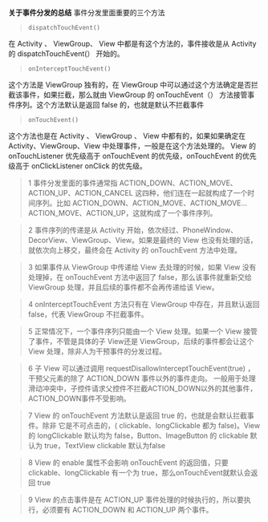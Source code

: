 ****关于事件分发的总结****
事件分发里面重要的三个方法

> `dispatchTouchEvent()`
>
在 Activity 、 ViewGroup、 View 中都是有这个方法的，事件接收是从 Activity 的 dispatchTouchEvent(） 开始的。

> `onInterceptTouchEvent()`
>
这个方法是 ViewGroup 独有的，在 ViewGroup 中可以通过这个方法确定是否拦截该事件，如果拦截，那么就由
ViewGroup 的 onTouchEvent（） 方法接管事件序列。这个方法默认是返回 false 的，也就是默认不拦截事件

> `onTouchEvent()`
>
这个方法也是在 Activity 、 ViewGroup 、 View 中都有的，如果如果确定在 Activity、ViewGroup、View
中处理事件，一般是在这个方法处理的。
View 的 onTouchListener 优先级高于 onTouchEvent 的优先级，onTouchEvent 的优先级高于 onClickListener
onClick 的优先级。


> 1 事件分发里面的事件通常指 ACTION_DOWN、ACTION_MOVE、ACTION_UP、ACTION_CANCEL 这四种，他们连在一起就构成了一个时间序列。比如
> ACTION_DOWN、ACTION_MOVE、ACTION_MOVE…ACTION_MOVE、ACTION_UP，这就构成了一个事件序列。

> 2 事件序列的传递是从 Activity 开始，依次经过、PhoneWindow、DecorView、ViewGroup、View。如果是最终的 View
> 也没有处理的话，就依次向上移交，最终会在 Activity 的 onTouchEvent 方法中处理。

> 3 如果事件从 ViewGroup 中传递给 View 去处理的时候，如果 View 没有处理掉，在 onTouchEvent 方法中返回了
> false，那么该事件就重新交给 ViewGroup 处理，并且后续的事件都不会再传递给该 View。

> 4 onInterceptTouchEvent 方法只有在 ViewGroup 中存在，并且默认返回 false，代表 ViewGroup 不拦截事件。

> 5 正常情况下，一个事件序列只能由一个 View 处理。如果一个 View 接管了事件，不管是具体的子 View还是
> ViewGroup，后续的事件都会让这个 View 处理，除非人为干预事件的分发过程。

> 6 子 View 可以通过调用 requestDisallowInterceptTouchEvent(true) ，干预父元素的除了 ACTION_DOWN
> 事件以外的事件走向。 一般用于处理滑动冲突中，子控件请求父控件不拦截ACTION_DOWN以外的其他事件，ACTION_DOWN事件不受影响。

> 7 View 的 onTouchEvent 方法默认是返回 true 的，也就是会默认拦截事件。除非 它是不可点击的，(
> clickable、longClickable 都为 false)。View 的 longClickable 默认均为 false，Button、ImageButton 的
> clickable 默认为 true，TextView clickable 默认为false

> 8 View 的 enable 属性不会影响 onTouchEvent 的返回值，只要 clickable、longClickable 有一个为
> true，那么onTouchEvent就默认会返回 true

> 9 View 的点击事件是在 ACTION_UP 事件处理的时候执行的，所以要执行，必须要有 ACTION_DOWN 和 ACTION_UP
> 两个事件。
